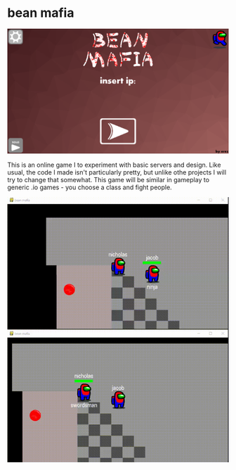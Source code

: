 # bean mafia

![menu](readme/ss1.png)

This is an online game I to experiment with basic servers and design.
Like usual, the code I made isn't particularly pretty, but unlike othe projects I will try to change that somewhat.
This game will be similar in gameplay to generic .io games - you choose a class and fight people.

![view](readme/gf.gif)
